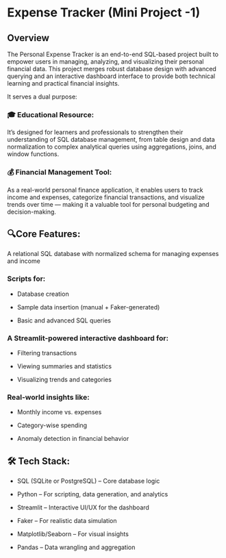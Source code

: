 # Expense Tracker (Mini Project -1)

## Overview

The Personal Expense Tracker is an end-to-end SQL-based project built to empower users in managing, analyzing, and visualizing their personal financial data. This project merges robust database design with advanced querying and an interactive dashboard interface to provide both technical learning and practical financial insights.

It serves a dual purpose:

### 🎓 Educational Resource:

It’s designed for learners and professionals to strengthen their understanding of SQL database management, from table design and data normalization to complex analytical queries using aggregations, joins, and window functions.

### 💰 Financial Management Tool:

As a real-world personal finance application, it enables users to track income and expenses, categorize financial transactions, and visualize trends over time — making it a valuable tool for personal budgeting and decision-making.

## 🔍Core Features:
A relational SQL database with normalized schema for managing expenses and income

### Scripts for:

* Database creation

* Sample data insertion (manual + Faker-generated)

* Basic and advanced SQL queries

### A Streamlit-powered interactive dashboard for:

* Filtering transactions

* Viewing summaries and statistics

* Visualizing trends and categories

### Real-world insights like:

* Monthly income vs. expenses

* Category-wise spending

* Anomaly detection in financial behavior

## 🛠️ Tech Stack:
* SQL (SQLite or PostgreSQL) – Core database logic

* Python – For scripting, data generation, and analytics

* Streamlit – Interactive UI/UX for the dashboard

* Faker – For realistic data simulation

* Matplotlib/Seaborn – For visual insights

* Pandas – Data wrangling and aggregation
